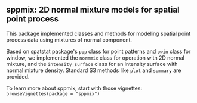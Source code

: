 ## sppmix: 2D normal mixture models for spatial point process

This package implemented classes and methods for modeling spatial point process data using mixtures of normal component. 

Based on spatstat package's `ppp` class for point patterns and `owin` class for window, we implemented the `normmix` class for operation with 2D normal mixture, and the `intensity_surface` class for an intensity surface with normal mixture density. Standard S3 methods like `plot` and `summary` are provided. 

To learn more about sppmix, start with those vignettes: `browseVignettes(package = "sppmix")`

